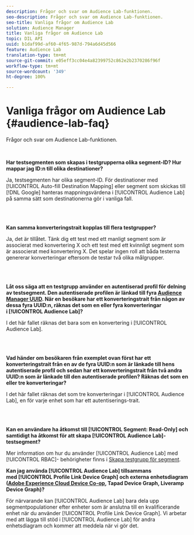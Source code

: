 ```yaml
---
description: Frågor och svar om Audience Lab-funktionen.
seo-description: Frågor och svar om Audience Lab-funktionen.
seo-title: Vanliga frågor om Audience Lab
solution: Audience Manager
title: Vanliga frågor om Audience Lab
topic: DIL API
uuid: b1daf99d-af60-4f65-987d-794a6d45d566
feature: Audience Lab
translation-type: tm+mt
source-git-commit: e05eff3cc04e4a82399752c862e2b2370286f96f
workflow-type: tm+mt
source-wordcount: '349'
ht-degree: 100%

---
```



# Vanliga frågor om Audience Lab {#audience-lab-faq}

Frågor och svar om Audience Lab-funktionen.

<!-- 

audience-lab-faq.xml

 -->

<br>

**Har testsegmenten som skapas i testgrupperna olika segment-ID? Hur mappar jag ID:n till olika destinationer?**

Ja, testsegmenten har olika segment-ID. För destinationer med [!UICONTROL Auto-fill Destination Mapping] eller segment som skickas till [!DNL Google] hanteras mappningsvärdena i [!UICONTROL Audience Lab] på samma sätt som destinationerna gör i vanliga fall.

<br> 

**Kan samma konverteringstrait kopplas till flera testgrupper?**

Ja, det är tillåtet. Tänk dig ett test med ett manligt segment som är associerat med konvertering X och ett test med ett kvinnligt segment som är associerat med konvertering X. Det spelar ingen roll att båda testerna genererar konverteringar eftersom de testar två olika målgrupper.

<br> 

**Låt oss säga att en testgrupp använder en autentiserad profil för delning av testsegment. Den autentiserade profilen är länkad till fyra [Audience Manager UUID](../reference/ids-in-aam.md). När en besökare har ett konverteringstrait från någon av dessa fyra UUID:n, räknas det som en eller fyra konverteringar i [!UICONTROL Audience Lab]?**

I det här fallet räknas det bara som en konvertering i [!UICONTROL Audience Lab].

<br> 

**Vad händer om besökaren från exemplet ovan först har ett konverteringstrait från en av de fyra UUID:n som är länkade till hens autentiserade profil och sedan har ett konverteringstrait från två andra UUID:n som är länkade till den autentiserade profilen? Räknas det som en eller tre konverteringar?**

I det här fallet räknas det som tre konverteringar i [!UICONTROL Audience Lab], en för varje enhet som har ett autentiserings-trait.

<br> 

**Kan en användare ha åtkomst till [!UICONTROL Segment: Read-Only] och samtidigt ha åtkomst för att skapa [!UICONTROL Audience Lab]-testsegment?**

Mer information om hur du använder [!UICONTROL Audience Lab] med [!UICONTROL RBAC]- behörigheter finns i [Skapa testgrupp för segment](../features/audience-lab/audience-lab-manage-test-groups.md#create-test-groups).

**Kan jag använda [!UICONTROL Audience Lab] tillsammans med [!UICONTROL Profile Link Device Graph] och externa enhetsdiagram ([Adobe Experience Cloud Device Co-op](https://docs.adobe.com/content/help/sv-SE/device-co-op/using/home.html), Tapad Device Graph, Liveramp Device Graph)?**

För närvarande kan [!UICONTROL Audience Lab] bara dela upp segmentpopulationer efter enheter som är anslutna till en kvalificerande enhet när du använder [!UICONTROL Profile Link Device Graph]. Vi arbetar med att lägga till stöd i [!UICONTROL Audience Lab] för andra enhetsdiagram och kommer att meddela när vi gör det.
